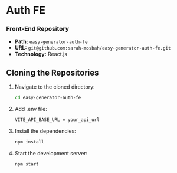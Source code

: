 # Auth FE

### Front-End Repository
- **Path:** `easy-generator-auth-fe`
- **URL:** `git@github.com:sarah-mosbah/easy-generator-auth-fe.git`
- **Technology:** React.js

## Cloning the Repositories

1. Navigate to the cloned directory:
    ```sh
    cd easy-generator-auth-fe
    ```

2. Add .env file:
    ```sh
    VITE_API_BASE_URL = your_api_url
    ```

3. Install the dependencies:
    ```sh
    npm install
    ```

4. Start the development server:
    ```sh
    npm start
    ```

